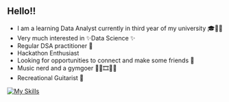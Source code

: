 ## Hello!!

- I am a learning Data Analyst currently in third year of my university 🎓🧑‍💻
- Very much interested in ✨Data Science ✨
- Regular DSA practitioner 🧠
- Hackathon Enthusiast 
- Looking for opportunities to connect and make some friends 🤝
- Music nerd and a gymgoer 🏃‍♂️🎞️📖🎨
- Recreational Guitarist 🎸

[![My Skills](https://skillicons.dev/icons?i=python,selenium,linkedin,github,html,css,javascript,mysql,java)](https://skillicons.dev)
